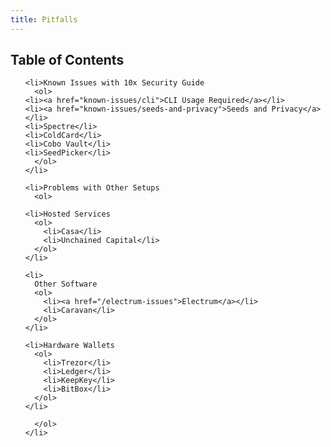 ```yaml
---
title: Pitfalls
---
```


<h2>Table of Contents</h2>
<p>
  <ol>

    <li>Known Issues with 10x Security Guide
      <ol>
	<li><a href="known-issues/cli">CLI Usage Required</a></li>
	<li><a href="known-issues/seeds-and-privacy">Seeds and Privacy</a></li>
	<li>Spectre</li>
	<li>ColdCard</li>
	<li>Cobo Vault</li>
	<li>SeedPicker</li>
      </ol>
    </li>

    <li>Problems with Other Setups
      <ol>

	<li>Hosted Services
	  <ol>
	    <li>Casa</li>
	    <li>Unchained Capital</li>
	  </ol>
	</li>

	<li>
	  Other Software
	  <ol>
	    <li><a href="/electrum-issues">Electrum</a></li>
	    <li>Caravan</li>
	  </ol>
	</li>

	<li>Hardware Wallets
	  <ol>
	    <li>Trezor</li>
	    <li>Ledger</li>
	    <li>KeepKey</li>
	    <li>BitBox</li>
	  </ol>
	</li>

      </ol>
    </li>

  </ol>
</p>

